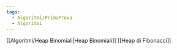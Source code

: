 ```yaml
---
tags:
  - Algoritmi/PrimaProva
  - Algoritmi
---
```


[[Algoritmi/Heap Binomiali|Heap Binomiali]]
[[Heap di Fibonacci]]
